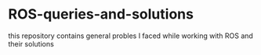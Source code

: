 # ROS-queries-and-solutions

this repository contains general probles I faced while working with ROS and their solutions
